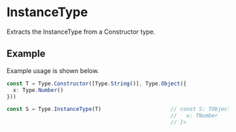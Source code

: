 # InstanceType

Extracts the InstanceType from a Constructor type.

## Example

Example usage is shown below. 

```typescript
const T = Type.Constructor([Type.String()], Type.Object({
  x: Type.Number()
}))

const S = Type.InstanceType(T)                      // const S: TObject<{
                                                    //   x: TNumber
                                                    // }>
```